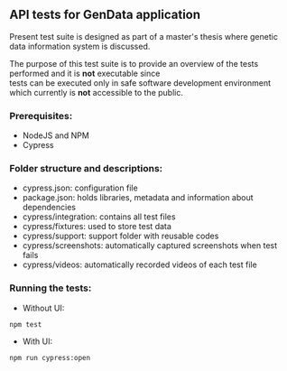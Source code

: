 ## API tests for GenData application
Present test suite is designed as part of a master's thesis where genetic data information system is discussed.

The purpose of this test suite is to provide an overview of the tests performed and it is **not** executable since \
tests can be executed only in safe software development environment which currently is **not** accessible to the public.

### Prerequisites:
- NodeJS and NPM
- Cypress

### Folder structure and descriptions:

- cypress.json: configuration file
- package.json: holds libraries, metadata and information about dependencies
- cypress/integration: contains all test files
- cypress/fixtures: used to store test data
- cypress/support: support folder with reusable codes
- cypress/screenshots: automatically captured screenshots when test fails
- cypress/videos: automatically recorded videos of each test file

### Running the tests:

- Without UI:
```
npm test
```
- With UI:
```
npm run cypress:open
```